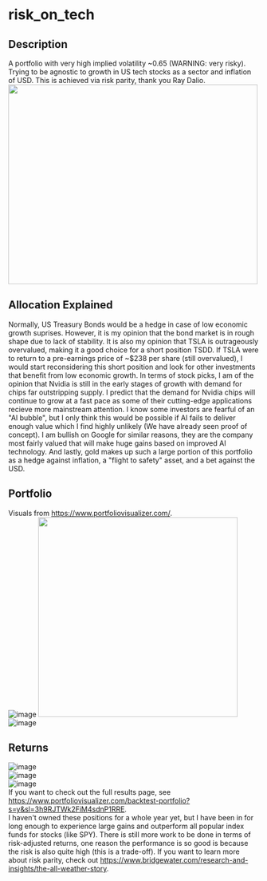 # risk_on_tech
## Description
A portfolio with very high implied volatility ~0.65 (WARNING: very risky). Trying to be agnostic to growth in US tech stocks as a sector and inflation of USD. This is achieved via risk parity, thank you Ray Dalio. \
<img src="https://github.com/user-attachments/assets/0fc8c801-83c0-4246-9829-e7de4a9e6fe9" width="500" height="400"> 
## Allocation Explained
Normally, US Treasury Bonds would be a hedge in case of low economic growth suprises. However, it is my opinion that the bond market is in rough shape due to lack of stability. It is also my opinion that TSLA is outrageously overvalued, making it a good choice for a short position TSDD. If TSLA were to return to a pre-earnings price of ~$238 per share (still overvalued), I would start reconsidering this short position and look for other investments that benefit from low economic growth. In terms of stock picks, I am of the opinion that Nvidia is still in the early stages of growth with demand for chips far outstripping supply. I predict that the demand for Nvidia chips will continue to grow at a fast pace as some of their cutting-edge applications recieve more mainstream attention. I know some investors are fearful of an "AI bubble", but I only think this would be possible if AI fails to deliver enough value which I find highly unlikely (We have already seen proof of concept). I am bullish on Google for similar reasons, they are the company most fairly valued that will make huge gains based on improved AI technology. And lastly, gold makes up such a large portion of this portfolio as a hedge against inflation, a "flight to safety" asset, and a bet against the USD.
## Portfolio
Visuals from https://www.portfoliovisualizer.com/. \
![image](https://github.com/user-attachments/assets/762e7ac2-4ac9-4486-a781-b5522f5e9e43) 
<img src="https://github.com/user-attachments/assets/32fa8038-8098-4fc3-98c4-5198609efdb5" width="400" height="400"> \
![image](https://github.com/user-attachments/assets/d17a6e41-1274-4bba-a5b8-58d0f9516ebb)
## Returns
![image](https://github.com/user-attachments/assets/992cd9a4-0e43-4527-b03b-85865699667c) \
![image](https://github.com/user-attachments/assets/1c0ae97c-ab7c-46f5-97d2-1029f0967d3d) \
![image](https://github.com/user-attachments/assets/09af2cc7-4acd-4731-aa1e-e9079b32c0b6) \
If you want to check out the full results page, see https://www.portfoliovisualizer.com/backtest-portfolio?s=y&sl=3h9RJTWk2FiM4sdnP1RRE. \
I haven't owned these positions for a whole year yet, but I have been in for long enough to experience large gains and outperform all popular index funds for stocks (like SPY).
There is still more work to be done in terms of risk-adjusted returns, one reason the performance is so good is because the risk is also quite high (this is a trade-off).
If you want to learn more about risk parity, check out https://www.bridgewater.com/research-and-insights/the-all-weather-story.
